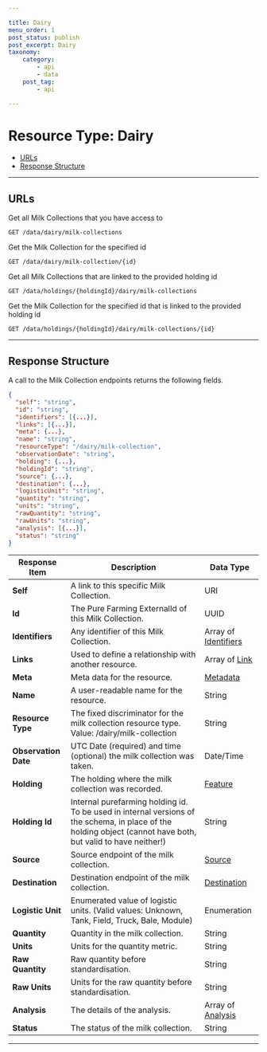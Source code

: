 ```yaml
---

title: Dairy
menu_order: 1
post_status: publish
post_excerpt: Dairy
taxonomy:
    category:
        - api
        - data
    post_tag:
        - api

---
```


# Resource Type: Dairy

- [URLs]()
- [Response Structure]()

---

## URLs

Get all Milk Collections that you have access to

```
GET /data/dairy/milk-collections
```

Get the Milk Collection for the specified id

```
GET /data/dairy/milk-collection/{id}
```

Get all Milk Collections that are linked to the provided holding id

```
GET /data/holdings/{holdingId}/dairy/milk-collections
```

Get the Milk Collection for the specified id that is linked to the provided holding id

```
GET /data/holdings/{holdingId}/dairy/milk-collections/{id}
```

---

## Response Structure

A call to the Milk Collection endpoints returns the following fields.

```json
{
  "self": "string",
  "id": "string",
  "identifiers": [{...}],
  "links": [{...}],
  "meta": {...},
  "name": "string",
  "resourceType": "/dairy/milk-collection",
  "observationDate": "string",
  "holding": {...},
  "holdingId": "string",
  "source": {...},
  "destination": {...},
  "logisticUnit": "string",
  "quantity": "string",
  "units": "string",
  "rawQuantity": "string",
  "rawUnits": "string",
  "analysis": [{...}],
  "status": "string"
}
```

| Response Item | Description | Data Type |
| ------------- | ----------- | --------- |
|**Self** | A link to this specific Milk Collection. | URI
|**Id** | The Pure Farming ExternalId of this Milk Collection. | UUID |
|**Identifiers** | Any identifier of this Milk Collection. | Array of [Identifiers](/resource-types/common.md#identifier) |
|**Links** | Used to define a relationship with another resource. | Array of [Link](/resource-types/common.md#link) |
|**Meta** | Meta data for the resource. | [Metadata](/resource-types/common.md#metadata)
|**Name** | A user-readable name for the resource. | String
|**Resource Type** | The fixed discriminator for the milk collection resource type.<br/>Value: /dairy/milk-collection  | String
|**Observation Date** | UTC Date (required) and time (optional) the milk collection was taken. | Date/Time
|**Holding** | The holding where the milk collection was recorded. | [Feature](/resource-types/common.md#feature)
|**Holding Id** | Internal purefarming holding id. To be used in internal versions of the schema, in place of the holding object (cannot have both, but valid to have neither!) | String
|**Source** | Source endpoint of the milk collection. | [Source](/resource-types/load-resource.md#source)
|**Destination** | Destination endpoint of the milk collection. | [Destination](/resource-types/load-resource.md#destination)
|**Logistic Unit** | Enumerated value of logistic units. (Valid values: Unknown, Tank, Field, Truck, Bale, Module) | Enumeration
|**Quantity** | Quantity in the milk collection. | String
|**Units** | Units for the quantity metric. | String
|**Raw Quantity** | Raw quantity before standardisation. | String
|**Raw Units** | Units for the raw quantity before standardisation. | String
|**Analysis** | The details of the analysis. | Array of [Analysis](/resource-types/load-resource.md#analysis)
|**Status** | The status of the milk collection. | String
---